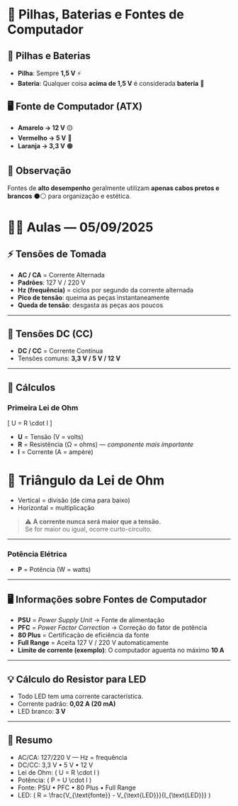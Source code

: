 # 🔋 Pilhas, Baterias e Fontes de Computador

## 🔹 Pilhas e Baterias
- **Pilha**: Sempre **1,5 V** ⚡  
- **Bateria**: Qualquer coisa **acima de 1,5 V** é considerada **bateria** 🔋

## 🖥️ Fonte de Computador (ATX)
- **Amarelo → 12 V** 🟡  
- **Vermelho → 5 V** 🔴  
- **Laranja → 3,3 V** 🟠  

## 📝 Observação
Fontes de **alto desempenho** geralmente utilizam **apenas cabos pretos e brancos** ⚫⚪ para organização e estética.

# 🧑‍🏫 Aulas — 05/09/2025

## ⚡ Tensões de Tomada
- **AC / CA** = Corrente Alternada  
- **Padrões**: 127 V / 220 V  
- **Hz (frequência)** = ciclos por segundo da corrente alternada  
- **Pico de tensão**: queima as peças instantaneamente  
- **Queda de tensão**: desgasta as peças aos poucos  

---

## 🔋 Tensões DC (CC)
- **DC / CC** = Corrente Contínua  
- Tensões comuns: **3,3 V / 5 V / 12 V**

---

## 🧮 Cálculos

### Primeira Lei de Ohm
\[
U = R \cdot I
\]
- **U** = Tensão (V = volts)  
- **R** = Resistência (Ω = ohms) — *componente mais importante*  
- **I** = Corrente (A = ampère)  

# 🔺 Triângulo da Lei de Ohm

- Vertical = divisão (de cima para baixo)  
- Horizontal = multiplicação


> ⚠️ **A corrente nunca será maior que a tensão.**  
> Se for maior ou igual, ocorre curto-circuito.

---

### Potência Elétrica
- **P** = Potência (W = watts)
---

## 🖥️ Informações sobre Fontes de Computador
- **PSU** = *Power Supply Unit* → Fonte de alimentação  
- **PFC** = *Power Factor Correction* → Correção do fator de potência  
- **80 Plus** = Certificação de eficiência da fonte  
- **Full Range** = Aceita 127 V / 220 V automaticamente  
- **Limite de corrente (exemplo)**: O computador aguenta no máximo **10 A**  

---

## 💡 Cálculo do Resistor para LED
- Todo LED tem uma corrente característica.  
- Corrente padrão: **0,02 A (20 mA)**  
- LED branco: **3 V**


---

## 📌 Resumo
- AC/CA: 127/220 V — Hz = frequência  
- DC/CC: 3,3 V • 5 V • 12 V  
- Lei de Ohm: \( U = R \cdot I \)  
- Potência: \( P = U \cdot I \)  
- Fonte: PSU • PFC • 80 Plus • Full Range  
- LED: \( R = \frac{V_{\text{fonte}} - V_{\text{LED}}}{I_{\text{LED}}} \)

 
